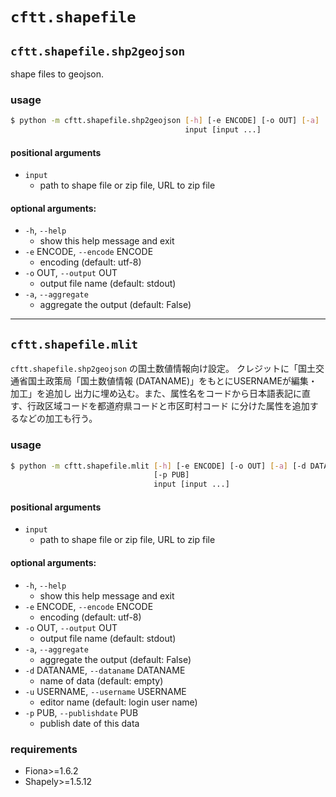 # `cftt.shapefile`

## `cftt.shapefile.shp2geojson`

shape files to geojson.

### usage

```sh
$ python -m cftt.shapefile.shp2geojson [-h] [-e ENCODE] [-o OUT] [-a]
                                       input [input ...]
```

#### positional arguments

- `input`
    - path to shape file or zip file, URL to zip file

#### optional arguments:

- `-h`, `--help`
    - show this help message and exit
- `-e` ENCODE, `--encode` ENCODE
    - encoding (default: utf-8)
- `-o` OUT, `--output` OUT
    - output file name (default: stdout)
- `-a`, `--aggregate`
    - aggregate the output (default: False)

---

## `cftt.shapefile.mlit`

`cftt.shapefile.shp2geojson` の国土数値情報向け設定。
クレジットに「国土交通省国土政策局「国土数値情報 (DATANAME)」をもとにUSERNAMEが編集・加工」を追加し
出力に埋め込む。また、属性名をコードから日本語表記に直す、行政区域コードを都道府県コードと市区町村コード
に分けた属性を追加するなどの加工も行う。


### usage

```sh
$ python -m cftt.shapefile.mlit [-h] [-e ENCODE] [-o OUT] [-a] [-d DATANAME] [-u USERNAME]
                                [-p PUB]
                                input [input ...]
```

#### positional arguments

- `input`
    - path to shape file or zip file, URL to zip file

#### optional arguments:

- `-h`, `--help`
    - show this help message and exit
- `-e` ENCODE, `--encode` ENCODE
    - encoding (default: utf-8)
- `-o` OUT, `--output` OUT
    - output file name (default: stdout)
- `-a`, `--aggregate`
    - aggregate the output (default: False)
- `-d` DATANAME, `--dataname` DATANAME
    - name of data (default: empty)
- `-u` USERNAME, `--username` USERNAME
    - editor name (default: login user name)
- `-p` PUB, `--publishdate` PUB
    - publish date of this data

### requirements
- Fiona>=1.6.2
- Shapely>=1.5.12
